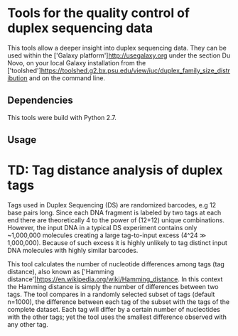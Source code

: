 # Tools for the quality control of duplex sequencing data

This tools allow a deeper insight into duplex sequencing data. They can be used within the ['Galaxy platform']http://usegalaxy.org under the section Du Novo, on your local Galaxy installation from the ['toolshed']https://toolshed.g2.bx.psu.edu/view/iuc/duplex_family_size_distribution and on the command line. 

## Dependencies
This tools were build with Python 2.7.

## Usage
# TD: Tag distance analysis of duplex tags
Tags used in Duplex Sequencing (DS) are randomized barcodes, e.g 12 base pairs long. Since each DNA fragment is labeled by two tags at each end there are theoretically 4 to the power of (12+12) unique combinations. However, the input DNA in a typical DS experiment contains only ~1,000,000 molecules creating a large tag-to-input excess (4^24 ≫ 1,000,000). Because of such excess it is highly unlikely to tag distinct input DNA molecules with highly similar barcodes.

This tool calculates the number of nucleotide differences among tags (tag distance), also known as ['Hamming distance']https://en.wikipedia.org/wiki/Hamming_distance. In this context the Hamming distance is simply the number of differences between two tags. The tool compares in a randomly selected subset of tags (default n=1000), the difference between each tag of the subset with the tags of the complete dataset. Each tag will differ by a certain number of nucleotides with the other tags; yet the tool uses the smallest difference observed with any other tag.



